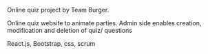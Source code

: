 Online quiz project by Team Burger.

Online quiz website to animate parties.
Admin side enables creation, modification and deletion of quiz/ questions

React.js, Bootstrap, css, scrum
